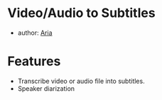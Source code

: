 # Video/Audio to Subtitles

- author: [Aria](https://github.com/ariafyy)

# Features
- Transcribe video or audio file into subtitles.
- Speaker diarization

